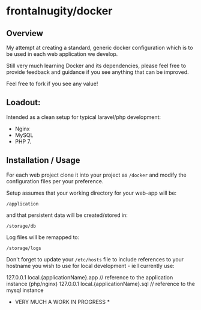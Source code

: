 # frontalnugity/docker

## Overview

My attempt at creating a standard, generic docker configuration which is to be used in each web application we develop.

Still very  much learning Docker and its dependencies, please feel free to provide feedback and guidance if you see anything that can be improved.

Feel free to fork if you see any value!

## Loadout:

Intended as a clean setup for typical laravel/php development:

- Nginx
- MySQL
- PHP 7.

## Installation / Usage

For each web project clone it into your project as `/docker` and modify the configuration files per your preference.

Setup assumes that your working directory for your web-app will be:

`/application`

and that persistent data will be created/stored in:

`/storage/db`

Log files will be remapped to:

`/storage/logs`

Don't forget to update your `/etc/hosts` file to include references to your hostname you wish to use for local development - ie I currently use:

127.0.0.1 local.{applicationName}.app           // reference to the application instance (php/nginx)
127.0.0.1 local.{applicationName}.sql           // reference to the mysql instance

* VERY MUCH A WORK IN PROGRESS *



